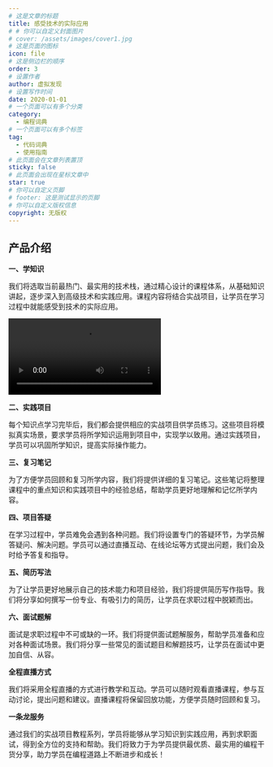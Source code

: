 ```yaml
---
# 这是文章的标题
title: 感受技术的实际应用
# # 你可以自定义封面图片
# cover: /assets/images/cover1.jpg
# 这是页面的图标
icon: file
# 这是侧边栏的顺序
order: 3
# 设置作者
author: 虚拟发现
# 设置写作时间
date: 2020-01-01
# 一个页面可以有多个分类
category:
  - 编程词典
# 一个页面可以有多个标签
tag:
  - 代码词典
  - 使用指南
# 此页面会在文章列表置顶
sticky: false
# 此页面会出现在星标文章中
star: true
# 你可以自定义页脚
# footer: 这是测试显示的页脚
# 你可以自定义版权信息
copyright: 无版权
---
```

## 产品介绍
<!-- more -->
**一、学知识**

我们将选取当前最热门、最实用的技术栈，通过精心设计的课程体系，从基础知识讲起，逐步深入到高级技术和实践应用。课程内容将结合实战项目，让学员在学习过程中就能感受到技术的实际应用。

![](https://aigc456-1322485937.cos.ap-chengdu.myqcloud.com/load/202402281701065.mp4)

**二、实践项目**

每个知识点学习完毕后，我们都会提供相应的实战项目供学员练习。这些项目将模拟真实场景，要求学员将所学知识运用到项目中，实现学以致用。通过实践项目，学员可以巩固所学知识，提高实际操作能力。

**三、复习笔记**

为了方便学员回顾和复习所学内容，我们将提供详细的复习笔记。这些笔记将整理课程中的重点知识和实践项目中的经验总结，帮助学员更好地理解和记忆所学内容。

**四、项目答疑**

在学习过程中，学员难免会遇到各种问题。我们将设置专门的答疑环节，为学员解答疑问、解决问题。学员可以通过直播互动、在线论坛等方式提出问题，我们会及时给予答复和指导。

**五、简历写法**

为了让学员更好地展示自己的技术能力和项目经验，我们将提供简历写作指导。我们将分享如何撰写一份专业、有吸引力的简历，让学员在求职过程中脱颖而出。

**六、面试题解**

面试是求职过程中不可或缺的一环。我们将提供面试题解服务，帮助学员准备和应对各种面试场景。我们将分享一些常见的面试题目和解题技巧，让学员在面试中更加自信、从容。

**全程直播方式**

我们将采用全程直播的方式进行教学和互动。学员可以随时观看直播课程，参与互动讨论，提出问题和建议。直播课程将保留回放功能，方便学员随时回顾和复习。

**一条龙服务**

通过我们的实战项目教程系列，学员将能够从学习知识到实践应用，再到求职面试，得到全方位的支持和帮助。我们将致力于为学员提供最优质、最实用的编程干货分享，助力学员在编程道路上不断进步和成长！